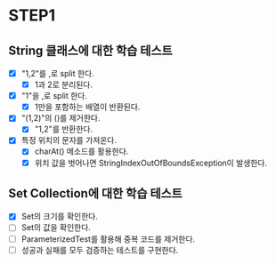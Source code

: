 # STEP1
## String 클래스에 대한 학습 테스트
- [x] "1,2"를 ,로 split 한다.
  - [x] 1과 2로 분리된다. 
- [x] "1"을 ,로 split 한다.
  - [x] 1만을 포함하는 배열이 반환된다.
- [x] "(1,2)"의 ()를 제거한다.
  - [x] "1,2"를 반환한다.
- [x] 특정 위치의 문자를 가져온다. 
  - [x] charAt() 메소드를 활용한다.
  - [x] 위치 값을 벗어나면 StringIndexOutOfBoundsException이 발생한다. 

## Set Collection에 대한 학습 테스트
- [x] Set의 크기를 확인한다.
- [ ] Set의 값을 확인한다.
 - [ ] ParameterizedTest를 활용해 중복 코드를 제거한다.
 - [ ] 성공과 실패를 모두 검증하는 테스트를 구현한다.
